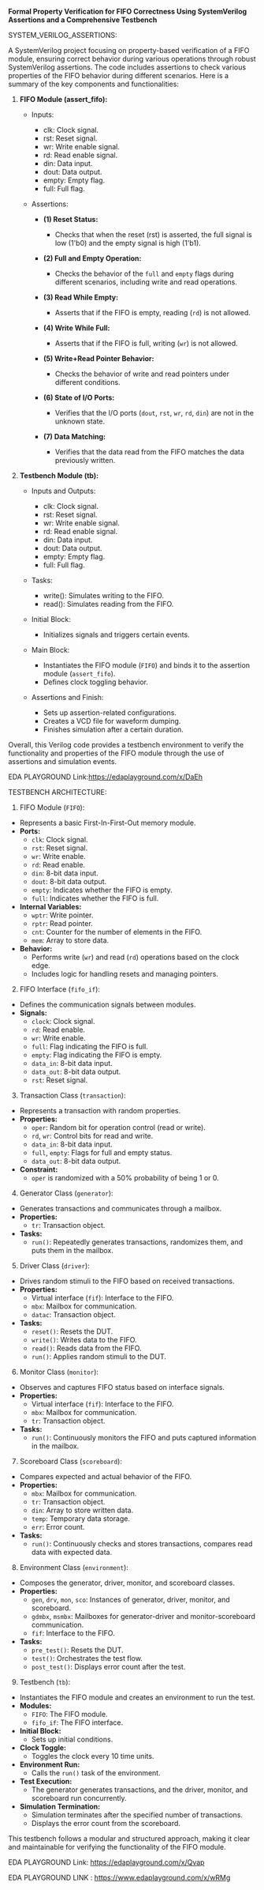 **Formal Property Verification for FIFO Correctness Using SystemVerilog Assertions and a Comprehensive Testbench**


SYSTEM_VERILOG_ASSERTIONS:

A SystemVerilog project focusing on property-based verification of a FIFO module, ensuring correct behavior during various operations through robust SystemVerilog assertions.
The code includes assertions to check various properties of the FIFO behavior during different scenarios.
Here is a summary of the key components and functionalities:

1. **FIFO Module (assert_fifo):**
   - Inputs:
     - clk: Clock signal.
     - rst: Reset signal.
     - wr: Write enable signal.
     - rd: Read enable signal.
     - din: Data input.
     - dout: Data output.
     - empty: Empty flag.
     - full: Full flag.

   - Assertions:
     - **(1) Reset Status:**
       - Checks that when the reset (rst) is asserted, the full signal is low (1'b0) and the empty signal is high (1'b1).

     - **(2) Full and Empty Operation:**
       - Checks the behavior of the `full` and `empty` flags during different scenarios, including write and read operations.

     - **(3) Read While Empty:**
       - Asserts that if the FIFO is empty, reading (`rd`) is not allowed.

     - **(4) Write While Full:**
       - Asserts that if the FIFO is full, writing (`wr`) is not allowed.

     - **(5) Write+Read Pointer Behavior:**
       - Checks the behavior of write and read pointers under different conditions.

     - **(6) State of I/O Ports:**
       - Verifies that the I/O ports (`dout`, `rst`, `wr`, `rd`, `din`) are not in the unknown state.

     - **(7) Data Matching:**
       - Verifies that the data read from the FIFO matches the data previously written.

2. **Testbench Module (tb):**
   - Inputs and Outputs:
     - clk: Clock signal.
     - rst: Reset signal.
     - wr: Write enable signal.
     - rd: Read enable signal.
     - din: Data input.
     - dout: Data output.
     - empty: Empty flag.
     - full: Full flag.

   - Tasks:
     - write(): Simulates writing to the FIFO.
     - read(): Simulates reading from the FIFO.

   - Initial Block:
     - Initializes signals and triggers certain events.

   - Main Block:
     - Instantiates the FIFO module (`FIFO`) and binds it to the assertion module (`assert_fifo`).
     - Defines clock toggling behavior.

   - Assertions and Finish:
     - Sets up assertion-related configurations.
     - Creates a VCD file for waveform dumping.
     - Finishes simulation after a certain duration.

Overall, this Verilog code provides a testbench environment to verify the functionality and properties of the FIFO module through the use of assertions and simulation events.


EDA PLAYGROUND Link:https://edaplayground.com/x/DaEh


TESTBENCH ARCHITECTURE:

1. FIFO Module (`FIFO`):

- Represents a basic First-In-First-Out memory module.
- **Ports:**
  - `clk`: Clock signal.
  - `rst`: Reset signal.
  - `wr`: Write enable.
  - `rd`: Read enable.
  - `din`: 8-bit data input.
  - `dout`: 8-bit data output.
  - `empty`: Indicates whether the FIFO is empty.
  - `full`: Indicates whether the FIFO is full.
- **Internal Variables:**
  - `wptr`: Write pointer.
  - `rptr`: Read pointer.
  - `cnt`: Counter for the number of elements in the FIFO.
  - `mem`: Array to store data.
- **Behavior:**
  - Performs write (`wr`) and read (`rd`) operations based on the clock edge.
  - Includes logic for handling resets and managing pointers.

2. FIFO Interface (`fifo_if`):

- Defines the communication signals between modules.
- **Signals:**
  - `clock`: Clock signal.
  - `rd`: Read enable.
  - `wr`: Write enable.
  - `full`: Flag indicating the FIFO is full.
  - `empty`: Flag indicating the FIFO is empty.
  - `data_in`: 8-bit data input.
  - `data_out`: 8-bit data output.
  - `rst`: Reset signal.

3. Transaction Class (`transaction`):

- Represents a transaction with random properties.
- **Properties:**
  - `oper`: Random bit for operation control (read or write).
  - `rd`, `wr`: Control bits for read and write.
  - `data_in`: 8-bit data input.
  - `full`, `empty`: Flags for full and empty status.
  - `data_out`: 8-bit data output.
- **Constraint:**
  - `oper` is randomized with a 50% probability of being 1 or 0.

4. Generator Class (`generator`):

- Generates transactions and communicates through a mailbox.
- **Properties:**
  - `tr`: Transaction object.
- **Tasks:**
  - `run()`: Repeatedly generates transactions, randomizes them, and puts them in the mailbox.

5. Driver Class (`driver`):

- Drives random stimuli to the FIFO based on received transactions.
- **Properties:**
  - Virtual interface (`fif`): Interface to the FIFO.
  - `mbx`: Mailbox for communication.
  - `datac`: Transaction object.
- **Tasks:**
  - `reset()`: Resets the DUT.
  - `write()`: Writes data to the FIFO.
  - `read()`: Reads data from the FIFO.
  - `run()`: Applies random stimuli to the DUT.

6. Monitor Class (`monitor`):

- Observes and captures FIFO status based on interface signals.
- **Properties:**
  - Virtual interface (`fif`): Interface to the FIFO.
  - `mbx`: Mailbox for communication.
  - `tr`: Transaction object.
- **Tasks:**
  - `run()`: Continuously monitors the FIFO and puts captured information in the mailbox.

7. Scoreboard Class (`scoreboard`):

- Compares expected and actual behavior of the FIFO.
- **Properties:**
  - `mbx`: Mailbox for communication.
  - `tr`: Transaction object.
  - `din`: Array to store written data.
  - `temp`: Temporary data storage.
  - `err`: Error count.
- **Tasks:**
  - `run()`: Continuously checks and stores transactions, compares read data with expected data.

8. Environment Class (`environment`):

- Composes the generator, driver, monitor, and scoreboard classes.
- **Properties:**
  - `gen`, `drv`, `mon`, `sco`: Instances of generator, driver, monitor, and scoreboard.
  - `gdmbx`, `msmbx`: Mailboxes for generator-driver and monitor-scoreboard communication.
  - `fif`: Interface to the FIFO.
- **Tasks:**
  - `pre_test()`: Resets the DUT.
  - `test()`: Orchestrates the test flow.
  - `post_test()`: Displays error count after the test.

9. Testbench (`tb`):

- Instantiates the FIFO module and creates an environment to run the test.
- **Modules:**
  - `FIFO`: The FIFO module.
  - `fifo_if`: The FIFO interface.
- **Initial Block:**
  - Sets up initial conditions.
- **Clock Toggle:**
  - Toggles the clock every 10 time units.
- **Environment Run:**
  - Calls the `run()` task of the environment.
- **Test Execution:**
  - The generator generates transactions, and the driver, monitor, and scoreboard run concurrently.
- **Simulation Termination:**
  - Simulation terminates after the specified number of transactions.
  - Displays the error count from the scoreboard.

This testbench follows a modular and structured approach, making it clear and maintainable for verifying the functionality of the FIFO module.

EDA PLAYGROUND Link: https://edaplayground.com/x/Qvap


EDA PLAYGROUND LINK : https://www.edaplayground.com/x/wRMg
